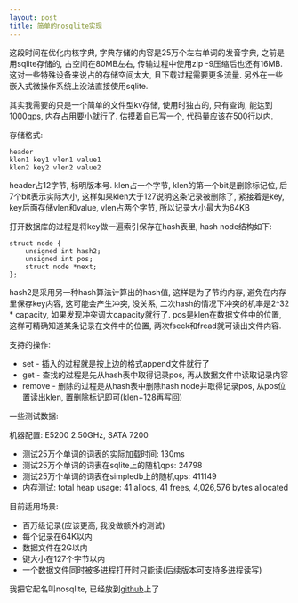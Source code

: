 ```yaml
---
layout: post
title: 简单的nosqlite实现
---
```


这段时间在优化内核字典, 字典存储的内容是25万个左右单词的发音字典, 之前是用sqlite存储的, 占空间在80MB左右, 传输过程中使用zip -9压缩后也还有16MB. 这对一些特殊设备来说占的存储空间太大, 且下载过程需要更多流量. 另外在一些嵌入式微操作系统上没法直接使用sqlite.

其实我需要的只是一个简单的文件型kv存储, 使用时独占的, 只有查询, 能达到1000qps, 内存占用要小就行了. 估摸着自已写一个, 代码量应该在500行以内.

存储格式:

    header
    klen1 key1 vlen1 value1
    klen2 key2 vlen2 value2

header占12字节, 标明版本号. klen占一个字节, klen的第一个bit是删除标记位, 后7个bit表示实际大小, 这样如果klen大于127说明这条记录被删除了, 紧接着是key, key后面存储vlen和value, vlen占两个字节, 所以记录大小最大为64KB

打开数据库的过程是将key做一遍索引保存在hash表里, hash node结构如下:

    struct node {
        unsigned int hash2;
        unsigned int pos;
        struct node *next;
    };

hash2是采用另一种hash算法计算出的hash值, 这样是为了节约内存, 避免在内存里保存key内容, 这可能会产生冲突, 没关系, 二次hash的情况下冲突的机率是2^32 * capacity, 如果发现冲突调大capacity就行了. pos是klen在数据文件中的位置, 这样可精确知道某条记录在文件中的位置, 两次fseek和fread就可读出文件内容.

支持的操作:

* set - 插入的过程就是按上边的格式append文件就行了
* get - 查找的过程是先从hash表中取得记录pos, 再从数据文件中读取记录内容
* remove - 删除的过程是从hash表中删除hash node并取得记录pos, 从pos位置读出klen, 置删除标记即可(klen+128再写回)

一些测试数据:

机器配置: E5200 2.50GHz, SATA 7200

* 测试25万个单词的词表的实际加载时间: 130ms
* 测试25万个单词的词表在sqlite上的随机qps: 24798
* 测试25万个单词的词表在simpledb上的随机qps: 411149
* 内存测试: total heap usage: 41 allocs, 41 frees, 4,026,576 bytes allocated

目前适用场景:

* 百万级记录(应该更高, 我没做额外的测试)
* 每个记录在64K以内
* 数据文件在2G以内
* 键大小在127个字节以内
* 一个数据文件同时被多进程打开时只能读(后续版本可支持多进程读写)

我把它起名叫nosqlite, 已经放到<a href="https://github.com/ashun/nosqlite">github</a>上了
